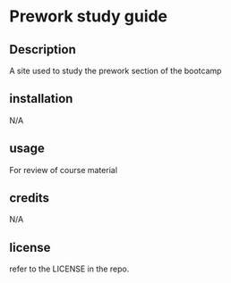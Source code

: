 # Prework study guide

## Description
A site used to study the prework section of the bootcamp
## installation
N/A
## usage
For review of course material
## credits
N/A
## license
refer to the LICENSE in the repo.